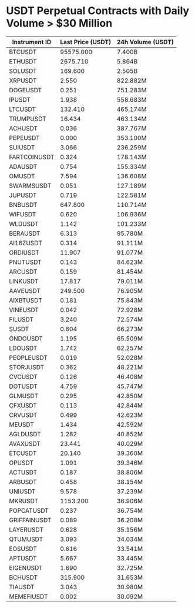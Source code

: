 # USDT Perpetual Contracts with Daily Volume > $30 Million

| Instrument ID | Last Price (USDT) | 24h Volume (USDT) |
|---------------|-------------------|-------------------|
| BTCUSDT | 95575.000 | 7.400B |
| ETHUSDT | 2675.710 | 5.864B |
| SOLUSDT | 169.600 | 2.505B |
| XRPUSDT | 2.550 | 822.882M |
| DOGEUSDT | 0.251 | 751.283M |
| IPUSDT | 1.938 | 558.683M |
| LTCUSDT | 132.410 | 465.174M |
| TRUMPUSDT | 16.434 | 463.134M |
| ACHUSDT | 0.036 | 387.767M |
| PEPEUSDT | 0.000 | 353.100M |
| SUIUSDT | 3.066 | 236.259M |
| FARTCOINUSDT | 0.324 | 178.143M |
| ADAUSDT | 0.754 | 155.334M |
| OMUSDT | 7.594 | 136.608M |
| SWARMSUSDT | 0.051 | 127.189M |
| JUPUSDT | 0.719 | 122.581M |
| BNBUSDT | 647.800 | 110.714M |
| WIFUSDT | 0.620 | 106.936M |
| WLDUSDT | 1.142 | 101.233M |
| BERAUSDT | 6.313 | 95.780M |
| AI16ZUSDT | 0.314 | 91.111M |
| ORDIUSDT | 11.907 | 91.077M |
| PNUTUSDT | 0.143 | 84.623M |
| ARCUSDT | 0.159 | 81.454M |
| LINKUSDT | 17.817 | 79.011M |
| AAVEUSDT | 249.500 | 76.905M |
| AIXBTUSDT | 0.181 | 75.843M |
| VINEUSDT | 0.042 | 72.928M |
| FILUSDT | 3.240 | 72.574M |
| SUSDT | 0.604 | 66.273M |
| ONDOUSDT | 1.195 | 65.509M |
| LDOUSDT | 1.742 | 62.257M |
| PEOPLEUSDT | 0.019 | 52.028M |
| STORJUSDT | 0.362 | 48.221M |
| CVCUSDT | 0.126 | 46.408M |
| DOTUSDT | 4.759 | 45.747M |
| GLMUSDT | 0.295 | 42.850M |
| CFXUSDT | 0.113 | 42.844M |
| CRVUSDT | 0.499 | 42.623M |
| MEUSDT | 1.434 | 42.592M |
| AGLDUSDT | 1.282 | 40.852M |
| AVAXUSDT | 23.441 | 40.029M |
| ETCUSDT | 20.140 | 39.360M |
| OPUSDT | 1.091 | 39.346M |
| ACTUSDT | 0.187 | 38.806M |
| ARBUSDT | 0.458 | 38.154M |
| UNIUSDT | 9.578 | 37.239M |
| MKRUSDT | 1153.200 | 36.906M |
| POPCATUSDT | 0.237 | 36.754M |
| GRIFFAINUSDT | 0.089 | 36.208M |
| LAYERUSDT | 0.628 | 35.156M |
| QTUMUSDT | 3.093 | 34.034M |
| EOSUSDT | 0.616 | 33.541M |
| APTUSDT | 5.667 | 33.445M |
| EIGENUSDT | 1.690 | 32.725M |
| BCHUSDT | 315.900 | 31.653M |
| TIAUSDT | 3.043 | 30.980M |
| MEMEFIUSDT | 0.002 | 30.092M |
